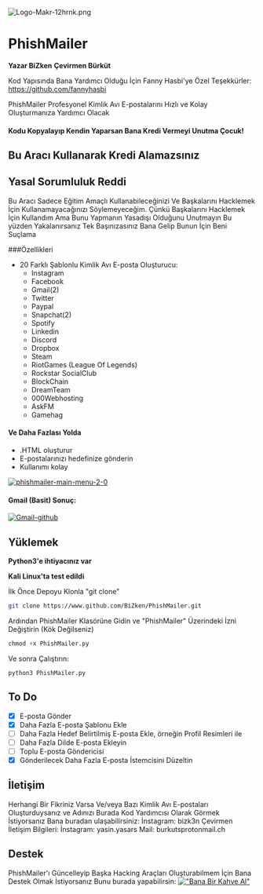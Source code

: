 ![Logo-Makr-12hrnk.png](https://i.postimg.cc/SR4vXjjq/Logo-Makr-12hrnk.png)

# PhishMailer


**Yazar BiZken** **Çevirmen Bürküt**

Kod Yapısında Bana Yardımcı Olduğu İçin Fanny Hasbi'ye Özel Teşekkürler: https://github.com/fannyhasbi

PhishMailer Profesyonel Kimlik Avı E-postalarını Hızlı ve Kolay Oluşturmanıza Yardımcı Olacak

#### Kodu Kopyalayıp Kendin Yaparsan Bana Kredi Vermeyi Unutma Çocuk!

## Bu Aracı Kullanarak Kredi Alamazsınız

## Yasal Sorumluluk Reddi
Bu Aracı Sadece Eğitim Amaçlı Kullanabileceğinizi Ve Başkalarını Hacklemek İçin Kullanamayacağınızı Söylemeyeceğim.
Çünkü Başkalarını Hacklemek İçin Kullandım Ama Bunu Yapmanın Yasadışı Olduğunu Unutmayın Bu yüzden Yakalanırsanız Tek Başınızasınız
Bana Gelip Bunun İçin Beni Suçlama

###Özellikleri
* 20 Farklı Şablonlu Kimlik Avı E-posta Oluşturucu:
  * Instagram
  * Facebook
  * Gmail(2)
  * Twitter
  * Paypal
  * Snapchat(2)
  * Spotify
  * Linkedin
  * Discord
  * Dropbox
  * Steam
  * RiotGames (League Of Legends)
  * Rockstar SocialClub
  * BlockChain
  * DreamTeam
  * 000Webhosting
  * AskFM
  * Gamehag
#### Ve Daha Fazlası Yolda
* .HTML oluşturur
* E-postalarınızı hedefinize gönderin
* Kullanımı kolay

<a href="https://ibb.co/HTGXTNB"><img src="https://i.ibb.co/8gPXgzN/phishmailer-main-menu-2-0.png" alt="phishmailer-main-menu-2-0" border="0"></a>

#### Gmail (Basit) Sonuç:
<a href="https://ibb.co/kSjzn5s"><img src="https://i.ibb.co/hmbr5LJ/Gmail-github.png" alt="Gmail-github" border="0"></a>

## Yüklemek
**Python3'e ihtiyacınız var**

**Kali Linux'ta test edildi**

İlk Önce Depoyu Klonla "git clone"
```bash
git clone https://www.github.com/BiZken/PhishMailer.git
```
Ardından PhishMailer Klasörüne Gidin ve "PhishMailer" Üzerindeki İzni Değiştirin (Kök Değilseniz)
```python
chmod +x PhishMailer.py
```
Ve sonra Çalıştırın:
```Run
python3 PhishMailer.py
```
## To Do
- [x] E-posta Gönder
- [x] Daha Fazla E-posta Şablonu Ekle
- [ ] Daha Fazla Hedef Belirtilmiş E-posta Ekle, örneğin Profil Resimleri ile
- [ ] Daha Fazla Dilde E-posta Ekleyin
- [ ] Toplu E-posta Göndericisi
- [x] Gönderilecek Daha Fazla E-posta İstemcisini Düzeltin

## İletişim
Herhangi Bir Fikriniz Varsa Ve/veya Bazı Kimlik Avı E-postaları Oluşturduysanız ve Adınızı Burada Kod Yardımcısı Olarak Görmek İstiyorsanız
Bana buradan ulaşabilirsiniz:
İnstagram: bizk3n
Çevirmen İletişim Bilgileri:
İnstagram: yasin.yasars
Mail: burkutsprotonmail.ch

## Destek
PhishMailer'ı Güncelleyip Başka Hacking Araçları Oluşturabilmem İçin Bana Destek Olmak İstiyorsanız
Bunu burada yapabilirsin:
[!["Bana Bir Kahve Al"](https://www.buymeacoffee.com/assets/img/custom_images/orange_img.png)](https://www.buymeacoffee.com/BiZken)
